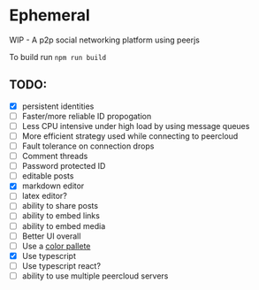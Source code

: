 # Ephemeral

WIP - A p2p social networking platform using peerjs

To build run `npm run build`

## TODO:
- [x] persistent identities
- [ ] Faster/more reliable ID propogation
- [ ] Less CPU intensive under high load by using message queues
- [ ] More efficient strategy used while connecting to peercloud
- [ ] Fault tolerance on connection drops
- [ ] Comment threads
- [ ] Password protected ID
- [ ] editable posts
- [x] markdown editor
- [ ] latex editor?
- [ ] ability to share posts
- [ ] ability to embed links
- [ ] ability to embed media
- [ ] Better UI overall
- [ ] Use a [color pallete](https://palette.ninja/#26556a-#266a63-#4bc2d0-#348790-#26636a)
- [x] Use typescript
- [ ] Use typescript react?
- [ ] ability to use multiple peercloud servers
